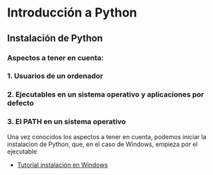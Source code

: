 #  Introducción a Python

## Instalación de Python

### Aspectos a tener en cuenta:

### 1. Usuarios de un ordenador

### 2. Ejecutables en un sistema operativo y aplicaciones por defecto

### 3. El PATH en un sistema operativo 


Una vez conocidos los aspectos a tener en cuenta, podemos iniciar la instalacion de Python, que, en el caso de Windows, empieza por el ejecutable

* [Tutorial instalación en Windows](https://www.youtube.com/watch?v=A85ns1sTnQU)

